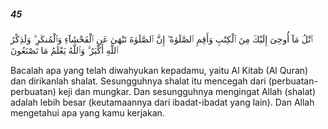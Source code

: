 ##### 45

<span class="ayah">ٱتْلُ مَآ أُوحِىَ إِلَيْكَ مِنَ ٱلْكِتَٰبِ وَأَقِمِ ٱلصَّلَوٰةَ ۖ إِنَّ ٱلصَّلَوٰةَ تَنْهَىٰ عَنِ ٱلْفَحْشَآءِ وَٱلْمُنكَرِ ۗ وَلَذِكْرُ ٱللَّهِ أَكْبَرُ ۗ وَٱللَّهُ يَعْلَمُ مَا تَصْنَعُونَ</span>

<span class="ayah_translation">Bacalah apa yang telah diwahyukan kepadamu, yaitu Al Kitab (Al Quran) dan dirikanlah shalat. Sesungguhnya shalat itu mencegah dari (perbuatan-perbuatan) keji dan mungkar. Dan sesungguhnya mengingat Allah (shalat) adalah lebih besar (keutamaannya dari ibadat-ibadat yang lain). Dan Allah mengetahui apa yang kamu kerjakan.</span>
